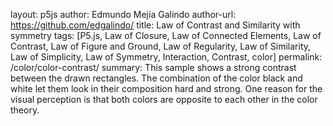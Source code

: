 layout: p5js
author: Edmundo Mejía Galindo
author-url: https://github.com/edgalindo/
title: Law of Contrast and Similarity with symmetry
tags: [P5.js, Law of Closure, Law of Connected Elements, Law of Contrast, Law of Figure and Ground, Law of Regularity, Law of Similarity, Law of Simplicity, Law of Symmetry, Interaction, Contrast, color]
permalink: /color/color-contrast/
summary: This sample shows a strong contrast between the drawn rectangles. The combination of the color black and white let them look in their composition hard and strong. One reason for the visual perception is that both colors are opposite to each other in the color theory.

